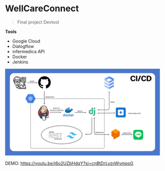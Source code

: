 # WellCareConnect
> Final project Devtool

**Tools** 
* Google Cloud
* Dialogflow
* infermedica API
* Docker
* Jenkins

![CICD](WELLCARE.jpg)

DEMO: https://youtu.be/j6o2UZbHdqY?si=cnBtDrLyznWympsG
